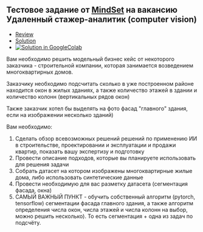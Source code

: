 ## Тестовое задание от [MindSet](https://m-s-e-t.com/) на вакансию Удаленный стажер-аналитик (computer vision)

* [Review](https://github.com/OshchepkovSA/pet_project_2023/blob/master/test_mindset_cv/Review%20of%20AI%20in%20the%20construction%20industry.docx)
* [Solution](https://github.com/OshchepkovSA/pet_project_2023/blob/master/test_mindset_cv/Task_cv_v2.ipynb)
* [![Solution in GoogleColab](https://img.shields.io/badge/google-%D1%81olab-orange)](https://colab.research.google.com/drive/1I3NNFjwNw7NvbfgFO_HIPTDAKbfyW1ZA)

Вам необходимо решить модельный бизнес кейс от некоторого заказчика - строительной компании, которая занимается возведением многоквартирных домов.

Заказчику необходимо подсчитать сколько в уже построенном районе находится окон в жилых зданиях, а также количество этажей в здании и количество колонн (вертикальных рядов окон)

Также заказчик хотел бы выделять на фото фасад "главного" здания, если на изображении несколько зданий)

Вам необходимо:

1. Сделать обзор всевозможных решений решений по применению ИИ в строительстве, проектировании и эксплуатации и продажи квартир, показать вашу экспертизу и подготовку
2. Провести описание подходов, которые вы планируете использовать для решения задачи
3. Собрать датасет на котором изображены многоквартирные жилые дома, либо использовать синтетические данные
4. Провести необходимую для вас разметку датасета (сегментация фасада, окна)
5. САМЫЙ ВАЖНЫЙ ПУНКТ - обучить собственный алгоритм (pytorch, tensorflow) сегментации фасада главного здания, а также алгоритм определения числа окон, числа этажей и числа колонн на выбор, можно решить несколько). То есть сегментация + одна из задач по подсчёту.